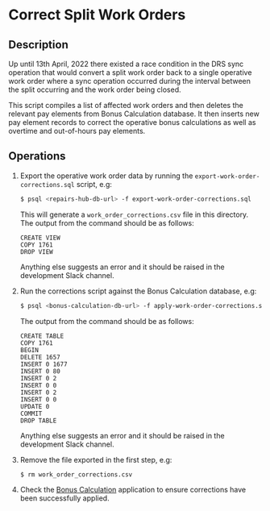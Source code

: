 # Correct Split Work Orders

## Description

Up until 13th April, 2022 there existed a race condition in the DRS sync operation that would convert a split work order back to a single operative work order where a sync operation occurred during the interval between the split occurring and the work order being closed.

This script compiles a list of affected work orders and then deletes the relevant pay elements from Bonus Calculation database. It then inserts new pay element records to correct the operative bonus calculations as well as overtime and out-of-hours pay elements.

## Operations

1.  Export the operative work order data by running the `export-work-order-corrections.sql` script, e.g:

    ``` sh
    $ psql <repairs-hub-db-url> -f export-work-order-corrections.sql
    ```

    This will generate a `work_order_corrections.csv` file in this directory. The output from the command should be as follows:

    ```
    CREATE VIEW
    COPY 1761
    DROP VIEW
    ```

    Anything else suggests an error and it should be raised in the development Slack channel.

2.  Run the corrections script against the Bonus Calculation database, e.g:

    ``` sh
    $ psql <bonus-calculation-db-url> -f apply-work-order-corrections.sql
    ```

    The output from the command should be as follows:

    ```
    CREATE TABLE
    COPY 1761
    BEGIN
    DELETE 1657
    INSERT 0 1677
    INSERT 0 80
    INSERT 0 2
    INSERT 0 0
    INSERT 0 2
    INSERT 0 0
    UPDATE 0
    COMMIT
    DROP TABLE
    ```

    Anything else suggests an error and it should be raised in the development Slack channel.

3.  Remove the file exported in the first step, e.g:

    ``` sh
    $ rm work_order_corrections.csv
    ```

4.  Check the [Bonus Calculation][1] application to ensure corrections have been successfully applied.

[1]: https://dlo-bonus-scheme.hackney.gov.uk/manage/weeks
